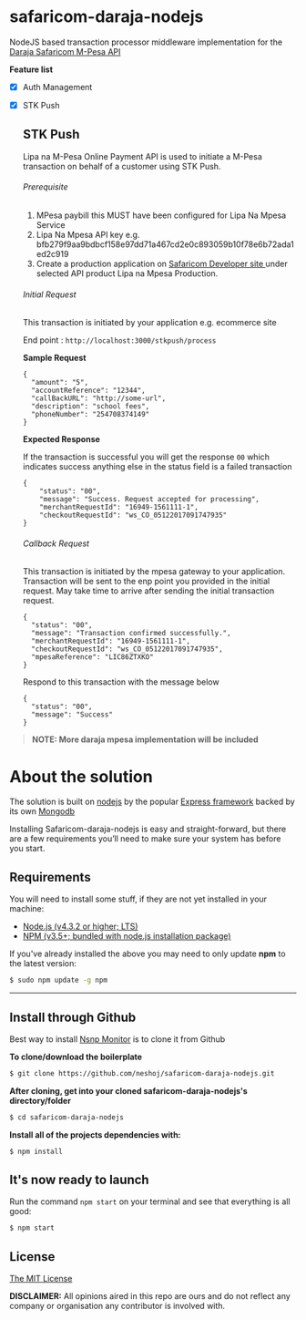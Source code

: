 # safaricom-daraja-nodejs
NodeJS based transaction processor middleware implementation for the [Daraja Safaricom M-Pesa API](https://developer.safaricom.co.ke)

**Feature list**
* [x] Auth Management
* [x] STK Push
  
  ## STK Push ###
  
  Lipa na M-Pesa Online Payment API is used to initiate a M-Pesa transaction on behalf of a customer using STK Push.
  
  ###### Prerequisite ######
  1. MPesa paybill this MUST have been configured for Lipa Na Mpesa Service
  2. Lipa Na Mpesa API key e.g. bfb279f9aa9bdbcf158e97dd71a467cd2e0c893059b10f78e6b72ada1ed2c919
  3. Create a production application on [Safaricom Developer site ](https://developer.safaricom.co.ke) under selected API product Lipa na Mpesa Production.
  
  ###### Initial Request ###### 
  
  This transaction is initiated by your application e.g. ecommerce site 
  
  End point : `http://localhost:3000/stkpush/process`
  
  **Sample Request**
  
  ``` 
  {
    "amount": "5",
    "accountReference": "12344",
    "callBackURL": "http://some-url",
    "description": "school fees",
    "phoneNumber": "254708374149"
  }       
     ```
       
  **Expected Response**
  
  If the transaction is successful you will get the response `00` which indicates success anything else in the status field is a failed transaction
  
  ```
  {
      "status": "00",
      "message": "Success. Request accepted for processing",
      "merchantRequestId": "16949-1561111-1",
      "checkoutRequestId": "ws_CO_05122017091747935"
  }  
  
  ```
  
   ###### Callback Request ######
   
   This transaction is initiated by the mpesa gateway to your application. Transaction will be sent to the enp point you provided in the initial request. May take time to arrive after sending the initial transaction request.
   
   ```
   {
     "status": "00",
     "message": "Transaction confirmed successfully.",
     "merchantRequestId": "16949-1561111-1",
     "checkoutRequestId": "ws_CO_05122017091747935",
     "mpesaReference": "LIC86ZTXKO"
   }   
    ```
    
    Respond to this transaction with the message below
    
    ```
    {
      "status": "00",
      "message": "Success"
    }    
    ```

> __NOTE: More daraja mpesa implementation will be included__

# About the solution

The solution is built on [nodejs](https://nodejs.org/en/) by the popular [Express framework](http://expressjs.com/) backed by its own [Mongodb](https://www.mongodb.com/)


Installing Safaricom-daraja-nodejs is easy and straight-forward, but there are a few requirements you’ll need
to make sure your system has before you start.

## Requirements

You will need to install some stuff, if they are not yet installed in your machine:

* [Node.js (v4.3.2 or higher; LTS)](http://nodejs.org)
* [NPM (v3.5+; bundled with node.js installation package)](https://docs.npmjs.com/getting-started/installing-node#updating-npm)

If you've already installed the above you may need to only update **npm** to the latest version:

```bash
$ sudo npm update -g npm
```

---


## Install through Github

Best way to install [Nsnp Monitor](http://52.49.107.237:9055/) is to clone it from Github

**To clone/download the boilerplate**

```bash
$ git clone https://github.com/neshoj/safaricom-daraja-nodejs.git
```

**After cloning, get into your cloned safaricom-daraja-nodejs's directory/folder**

```bash
$ cd safaricom-daraja-nodejs
```

**Install all of the projects dependencies with:**

```bash
$ npm install
```

## It's now ready to launch

Run the command `npm start` on your terminal and see that everything is all good:

```bash
$ npm start
```

## License

[The MIT License](http://opensource.org/licenses/MIT)

**DISCLAIMER:** All opinions aired in this repo are ours and do not reflect any company or organisation any contributor is involved with.
